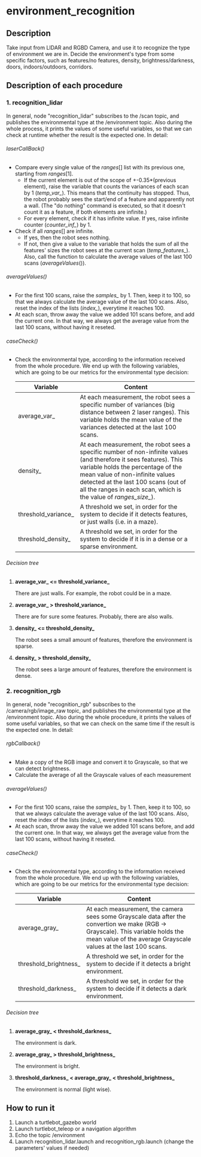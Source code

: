 # environment_recognition


## Description

Take input from LIDAR and RGBD Camera, and use it to recognize the type of environment we are in. Decide the environment's type from some specific factors, such as features/no features, density, brightness/darkness, doors, indoors/outdoors, corridors.


## Description of each procedure

### 1. recognition_lidar
In general, node "recognition_lidar" subscribes to the /scan topic, and publishes the environmental type at the /environment topic. Also during the whole process, it prints the values of some useful variables, so that we can check at runtime whether the result is the expected one. In detail:

###### laserCallBack()
- Compare every single value of the *ranges*[] list with its previous one, starting from *ranges*[1].
  - If the current element is out of the scope of +-0.35*(previous element), raise the variable that counts the variances of each scan by 1 (*temp_var_*). This means that the continuity has stopped. Thus, the robot probably sees the start/end of a feature and apparently not a wall. (The "do nothing" command is executed, so that it doesn't count it as a feature, if both elements are infinite.)
  - For every element, check if it has infinite value. If yes, raise infinite counter (*counter_inf_*) by 1.
- Check if all *ranges*[] are infinite.
  - If yes, then the robot sees nothing.
  - If not, then give a value to the variable that holds the sum of all the features' sizes the robot sees at the current scan (*temp_features_*). Also, call the function to calculate the average values of the last 100 scans (*averageValues*()).

###### averageValues()
- For the first 100 scans, raise the *samples_* by 1. Then, keep it to 100, so that we always calculate the average value of the last 100 scans. Also, reset the index of the lists (*index_*), everytime it reaches 100.
- At each scan, throw away the value we added 101 scans before, and add the current one. In that way, we always get the average value from the last 100 scans, without having it reseted.

###### caseCheck() 
- Check the environmental type, according to the information received from the whole procedure. We end up with the following variables, which are going to be our metrics for the environmental type decision:

  | Variable | Content |    
  | --- | --- |
  | average_var_ | At each measurement, the robot sees a specific number of variances (big distance between 2 laser ranges). This variable holds the mean value of the variances detected at the last 100 scans. |
  | density_ | At each measurement, the robot sees a specific number of non-infinite values (and therefore it sees features). This variable holds the percentage of the mean value of non-infinite values detected at the last 100 scans (out of all the ranges in each scan, which is the value of *ranges_size_*). |
  | threshold_variance_ | A threshold we set, in order for the system to decide if it detects features, or just walls (i.e. in a maze). |
  | threshold_density_  | A threshold we set, in order for the system to decide if it is in a dense or a sparse environment. |      

###### Decision tree
1. **average_var_ <= threshold_variance_**

   There are just walls. For example, the robot could be in a maze.

2. **average_var_ > threshold_variance_**

   There are for sure some features. Probably, there are also walls.

3. **density_ <= threshold_density_**

   The robot sees a small amount of features, therefore the environment is sparse.

4. **density_ > threshold_density_**

   The robot sees a large amount of features, therefore the environment is dense.

### 2. recognition_rgb
In general, node "recognition_rgb" subscribes to the /camera/rgb/image_raw topic, and publishes the environmental type at the /environment topic. Also during the whole procedure, it prints the values of some useful variables, so that we can check on the same time if the result is the expected one. In detail:

###### rgbCallback()
- Make a copy of the RGB image and convert it to Grayscale, so that we can detect brightness.
- Calculate the average of all the Grayscale values of each measurement

###### averageValues()
- For the first 100 scans, raise the *samples_* by 1. Then, keep it to 100, so that we always calculate the average value of the last 100 scans. Also, reset the index of the lists (*index_*), everytime it reaches 100.
- At each scan, throw away the value we added 101 scans before, and add the current one. In that way, we always get the average value from the last 100 scans, without having it reseted.

###### caseCheck() 
- Check the environmental type, according to the information received from the whole procedure. We end up with the following variables, which are going to be our metrics for the environmental type decision:

  | Variable | Content |    
  | --- | --- |
  | average_gray_ | At each measurement, the camera sees some Grayscale data after the convertion we make (RGB -> Grayscale). This variable holds the mean value of the average Grayscale values at the last 100 scans. |
  | threshold_brightness_ | A threshold we set, in order for the system to decide if it detects a bright environment. |
  | threshold_darkness_  | A threshold we set, in order for the system to decide if it detects a dark environment. |      

###### Decision tree
1. **average_gray_ < threshold_darkness_**

   The environment is dark.

2. **average_gray_ > threshold_brightness_**

   The environment is bright.

3. **threshold_darkness_ < average_gray_ < threshold_brightness_**

   The environment is normal (light wise).

## How to run it

1. Launch a turtlebot_gazebo world
2. Launch turtlebot_teleop or a navigation algorithm
3. Echo the topic /environment
4. Launch recognition_lidar.launch and recognition_rgb.launch (change the parameters' values if needed)

